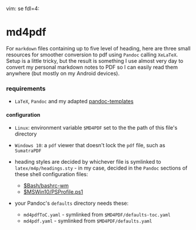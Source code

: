vim: se fdl=4:

md4pdf
======

For `markdown` files containing up to five level of heading, here are three small resources for smoother conversion to pdf using `Pandoc` calling `XeLaTeX`. Setup is a little tricky, but the result is something I use almost very day to convert my personal markdown notes to PDF so I can easily read them anywhere (but mostly on my Android devices).

### requirements
- `LaTeX`, `Pandoc` and my adapted [pandoc-templates](https://github.com/harriott/pandoc-templates)

#### configuration
- `Linux`: environment variable `$MD4PDF` set to the the path of this file's directory
- `Windows 10`: a `pdf` viewer that doesn't lock the `pdf` file, such as `SumatraPDF`

- heading styles are decided by whichever file is symlinked to `latex/m4p/headings.sty` - in my case, decided in the `Pandoc` sections of these shell configuration files:
    - [$Bash/bashrc-wm](https://github.com/harriott/OS-ArchBuilds/blob/master/jo/Bash/bashrc-wm)
    - [$MSWin10/PSProfile.ps1](https://github.com/harriott/OS-MSWin10/blob/master/PSProfile.ps1)
- your Pandoc's `defaults` directory needs these:
    - `md4pdfToC.yaml` - symlinked from `$MD4PDF/defaults-toc.yaml`
    - `md4pdf.yaml` - symlinked from `$MD4PDF/defaults.yaml`

